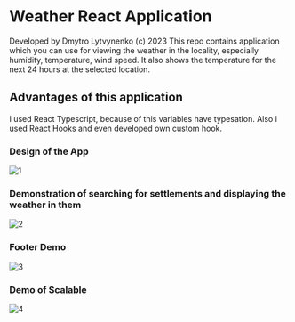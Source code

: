 # Weather React Application
Developed by Dmytro Lytvynenko (с) 2023
This repo contains application which you can use for viewing the weather in the locality, especially humidity, temperature, wind speed. It also shows the temperature for the next 24 hours at the selected location.
## Advantages of this application
I used React Typescript, because of this variables have typesation. Also i used React Hooks and even developed own custom hook.
### Design of the App
![1](https://github.com/Dimativ/WeatherApp/assets/88792228/eedc3573-105c-4ebe-9510-8169058ae1d5)
### Demonstration of searching for settlements and displaying the weather in them
![2](https://github.com/Dimativ/WeatherApp/assets/88792228/ed1ad0fc-decf-4c13-9242-1567767152d2)
### Footer Demo
![3](https://github.com/Dimativ/WeatherApp/assets/88792228/71aa1193-9ff0-47e2-ab0a-7b466f44e1f4)
### Demo of Scalable
![4](https://github.com/Dimativ/WeatherApp/assets/88792228/27eb84cb-7585-4b6c-b0e0-4f3e8e5b6000)
